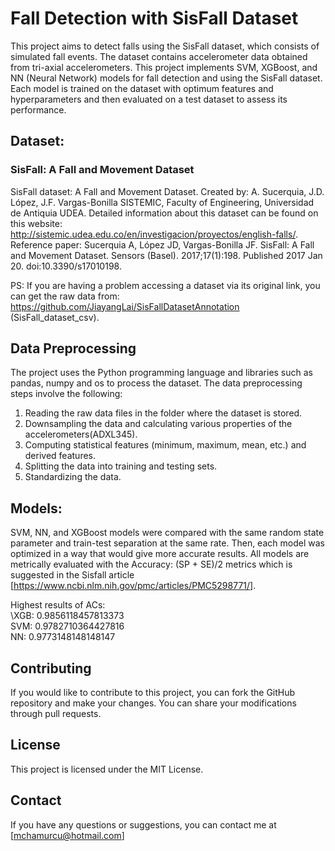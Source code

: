 # Fall Detection with SisFall Dataset

This project aims to detect falls using the SisFall dataset, which consists of simulated fall events. The dataset contains accelerometer data obtained from tri-axial accelerometers. This project implements SVM, XGBoost, and NN (Neural Network) models for fall detection and using the SisFall dataset. Each model is trained on the dataset with optimum features and hyperparameters and then evaluated on a test dataset to assess its performance.

## Dataset: 
### SisFall: A Fall and Movement Dataset
SisFall dataset: A Fall and Movement Dataset. Created by: A. Sucerquia, J.D. López, J.F. Vargas-Bonilla SISTEMIC, Faculty of Engineering, Universidad de Antiquia UDEA. Detailed information about this dataset can be found on this website: http://sistemic.udea.edu.co/en/investigacion/proyectos/english-falls/. Reference paper: Sucerquia A, López JD, Vargas-Bonilla JF. SisFall: A Fall and Movement Dataset. Sensors (Basel). 2017;17(1):198. Published 2017 Jan 20. doi:10.3390/s17010198.

PS: If you are having a problem accessing a dataset via its original link, you can get the raw data from: https://github.com/JiayangLai/SisFallDatasetAnnotation (SisFall_dataset_csv).


## Data Preprocessing

The project uses the Python programming language and libraries such as pandas, numpy and os to process the dataset. The data preprocessing steps involve the following:

1. Reading the raw data files in the folder where the dataset is stored.
2. Downsampling the data and calculating various properties of the accelerometers(ADXL345).
3. Computing statistical features (minimum, maximum, mean, etc.) and derived features.
4. Splitting the data into training and testing sets.
5. Standardizing the data.


## Models:
SVM, NN, and XGBoost models were compared with the same random state parameter and train-test separation at the same rate. Then, each model was optimized in a way that would give more accurate results. All models are metrically evaluated with the Accuracy: (SP + SE)/2 metrics which is suggested in the Sisfall article [https://www.ncbi.nlm.nih.gov/pmc/articles/PMC5298771/].

Highest results of ACs:  
\XGB: 0.9856118457813373  
SVM: 0.9782710364427816  
NN: 0.9773148148148147


## Contributing

If you would like to contribute to this project, you can fork the GitHub repository and make your changes. You can share your modifications through pull requests.

## License

This project is licensed under the MIT License.

## Contact

If you have any questions or suggestions, you can contact me at [mchamurcu@hotmail.com]


